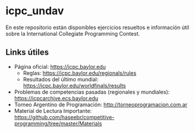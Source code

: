 # icpc_undav
En este repositorio están disponibles ejercicios resueltos e información útil sobre la International Collegiate Programming Contest.

## Links útiles
* Página oficial: https://icpc.baylor.edu
  * Reglas: https://icpc.baylor.edu/regionals/rules  
  * Resultados del último mundial: https://icpc.baylor.edu/worldfinals/results 
* Problemas de competencias pasadas (regionales y mundiales): https://icpcarchive.ecs.baylor.edu
* Torneo Argentino de Programación: http://torneoprogramacion.com.ar
* Material de Lectura Importante: https://github.com/haseebr/competitive-programming/tree/master/Materials
